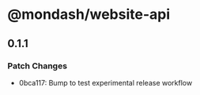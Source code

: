 # @mondash/website-api

## 0.1.1

### Patch Changes

- 0bca117: Bump to test experimental release workflow
